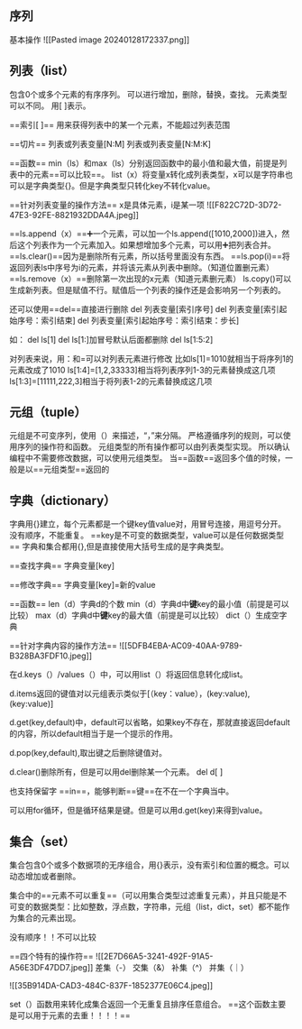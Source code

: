 ## 序列
基本操作
![[Pasted image 20240128172337.png]]

## 列表（list）
包含0个或多个元素的有序序列。
可以进行增加，删除，替换，查找。
元素类型可以不同。
用[ ]表示。

==索引[ ]==
用来获得列表中的某一个元素，不能超过列表范围
 
==切片==
列表或列表变量[N:M]
列表或列表变量[N:M:K]

==函数==
min（ls）和max（ls）分别返回函数中的最小值和最大值，前提是列表中的元素==可以比较==。
list（x）将变量x转化成列表类型，x可以是字符串也可以是字典类型{}。但是字典类型只转化key不转化value。

==针对列表变量的操作方法==
x是具体元素，i是某一项
 ![[F822C72D-3D72-47E3-92FE-8821932DDA4A.jpeg]]

==ls.append（x）==➕一个元素，可以加一个ls.append([1010,2000])进入，然后这个列表作为一个元素加入。如果想增加多个元素，可以用➕把列表合并。
==ls.clear()==因为是删除所有元素，所以括号里面没有东西。
==ls.pop(i)==将返回列表ls中序号为i的元素，并将该元素从列表中删除。（知道位置删元素）
==ls.remove（x）==删除第一次出现的x元素（知道元素删元素）
ls.copy()可以生成新列表。但是赋值不行。赋值后一个列表的操作还是会影响另一个列表的。

还可以使用==del==直接进行删除
del 列表变量[索引序号]
del 列表变量[索引起始序号：索引结束]
del 列表变量[索引起始序号：索引结束：步长]

如：
del ls[1]
del ls[1:]加冒号默认后面都删除
del ls[1:5:2]

对列表来说，用：和=可以对列表元素进行修改
比如ls[1]=1010就相当于将序列1的元素改成了1010
ls[1:4]=[1,2,33333]相当将列表序列1-3的元素替换成这几项
ls[1:3]=[11111,222,3]相当于将列表1-2的元素替换成这几项

## 元组（tuple）
元组是不可变序列，使用（）来描述，“，”来分隔。
严格遵循序列的规则，可以使用序列的操作符和函数。
元组类型的所有操作都可以由列表类型实现。
所以确认编程中不需要修改数据，可以使用元组类型。
当==函数==返回多个值的时候，一般是以==元组类型==返回的

## 字典（dictionary）
字典用{}建立，每个元素都是一个键key值value对，用冒号连接，用逗号分开。没有顺序，不能重复。
==key是不可变的数据类型，value可以是任何数据类型==
字典和集合都用{},但是直接使用大括号生成的是字典类型。

==查找字典==
字典变量[key]

==修改字典==
字典变量[key]=新的value

==函数==
len（d）字典d的个数
min（d）字典d中**键**key的最小值（前提是可以比较）
max（d）字典d中**键**key的最大值（前提是可以比较）
dict（）生成空字典

==针对字典内容的操作方法==
![[5DFB4EBA-AC09-40AA-9789-B328BA3FDF10.jpeg]]

在d.keys（）/values（）中，可以用list（）将返回信息转化成list。

d.items返回的键值对以元组表示类似于[（key：value），(key:value),(key:value)]

d.get(key,default)中，default可以省略，如果key不存在，那就直接返回default的内容，所以default相当于是一个提示的作用。

d.pop(key,default),取出键之后删除键值对。

d.clear()删除所有，但是可以用del删除某一个元素。
del d[ ]

也支持保留字 ==in==，能够判断==键==在不在一个字典当中。

可以用for循环，但是循环结果是键。但是可以用d.get(key)来得到value。

## 集合（set）
集合包含0个或多个数据项的无序组合，用{}表示，没有索引和位置的概念。可以动态增加或者删除。

集合中的==元素不可以重复==（可以用集合类型过滤重复元素），并且只能是不可变的数据类型：比如整数，浮点数，字符串，元组（list，dict，set）都不能作为集合的元素出现。

没有顺序！！不可以比较

==四个特有的操作符==
![[2E7D66A5-3241-492F-91A5-A56E3DF47DD7.jpeg]]
差集（-）
交集（&）
补集（^）
并集（｜）

![[35B914DA-CAD3-484C-837F-1852377E06C4.jpeg]]

set（）函数用来转化成集合返回一个无重复且排序任意组合。
==这个函数主要是可以用于元素的去重！！！！==




























